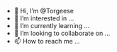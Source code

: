 - 👋 Hi, I’m @Torgeese
- 👀 I’m interested in ...
- 🌱 I’m currently learning ...
- 💞️ I’m looking to collaborate on ...
- 📫 How to reach me ...

<!---
Torgeese/Torgeese is a ✨ special ✨ repository because its `README.md` (this file) appears on your GitHub profile.
You can click the Preview link to take a look at your changes.
--->
